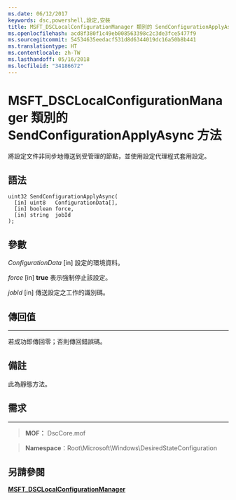 ```yaml
---
ms.date: 06/12/2017
keywords: dsc,powershell,設定,安裝
title: MSFT_DSCLocalConfigurationManager 類別的 SendConfigurationApplyAsync 方法
ms.openlocfilehash: acd8f380f1c49eb008563398c2c3de3fce5477f9
ms.sourcegitcommit: 54534635eedacf531d8d6344019dc16a50b8b441
ms.translationtype: HT
ms.contentlocale: zh-TW
ms.lasthandoff: 05/16/2018
ms.locfileid: "34186672"
---
```

# <a name="sendconfigurationapplyasync-method-of-the-msftdsclocalconfigurationmanager-class"></a>MSFT_DSCLocalConfigurationManager 類別的 SendConfigurationApplyAsync 方法

將設定文件非同步地傳送到受管理的節點，並使用設定代理程式套用設定。

<a name="syntax"></a>語法
------

```mof
uint32 SendConfigurationApplyAsync(
  [in] uint8   ConfigurationData[],
  [in] boolean force,
  [in] string  jobId
);
```

<a name="parameters"></a>參數
----------

*ConfigurationData* \[in\] 設定的環境資料。

*force* \[in\] **true** 表示強制停止該設定。

*jobId* \[in\] 傳送設定之工作的識別碼。

## <a name="return-value"></a>傳回值
------------

若成功即傳回零；否則傳回錯誤碼。

## <a name="remarks"></a>備註

此為靜態方法。

## <a name="requirements"></a>需求
------------
>**MOF：** DscCore.mof

>**Namespace**：Root\Microsoft\Windows\DesiredStateConfiguration


## <a name="see-also"></a>另請參閱


[**MSFT_DSCLocalConfigurationManager**](msft-dsclocalconfigurationmanager.md)